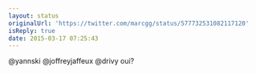 ```yaml
---
layout: status
originalUrl: 'https://twitter.com/marcgg/status/577732531082117120'
isReply: true
date: 2015-03-17 07:25:43
---
```


@yannski @joffreyjaffeux @drivy oui?
